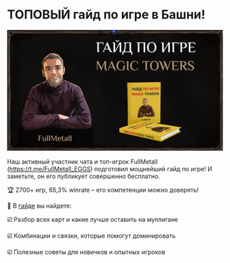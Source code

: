 # ТОПОВЫЙ гайд по игре в Башни! 

![](images/1.2x.jpg)

Наш активный участник чата и топ-игрок FullMetall (https://t.me/FullMetall_EGGS) подготовил мощнейший гайд по игре! И заметьте, он его публикует совершенно бесплатно. 

🏆 2700+ игр, 65,3% winrate – его компетенции можно доверять!

📜 В [гайде](https://teletype.in/@iamfullmetall/MpGM-kuOv8p) вы найдете:

 ☑️ Разбор всех карт и какие лучше оставить на муллигане
 
 ☑️ Комбинации и связки, которые помогут доминировать
 
 ☑️ Полезные советы для новичков и опытных игроков

